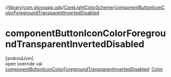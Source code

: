 //[library](../../../index.md)/[com.glovoapp.uds](../index.md)/[CoreLightColorScheme](index.md)/[componentButtonIconColorForegroundTransparentInvertedDisabled](component-button-icon-color-foreground-transparent-inverted-disabled.md)

# componentButtonIconColorForegroundTransparentInvertedDisabled

[androidJvm]\
open override val [componentButtonIconColorForegroundTransparentInvertedDisabled](component-button-icon-color-foreground-transparent-inverted-disabled.md): [Color](https://developer.android.com/reference/kotlin/androidx/compose/ui/graphics/Color.html)
